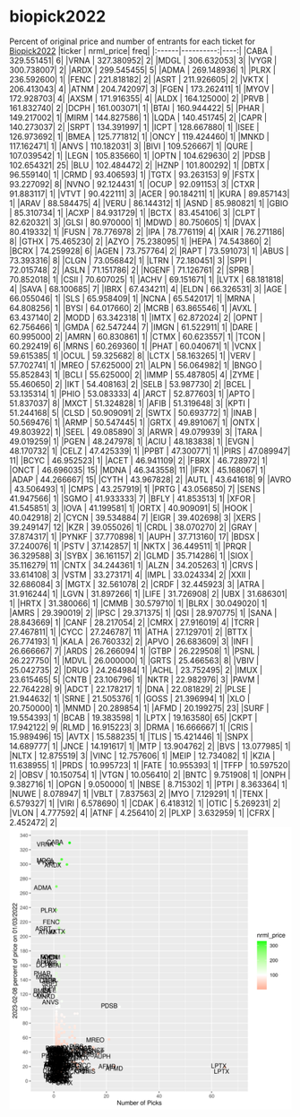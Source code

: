 # biopick2022
Percent of original price and number of entrants for each ticket for [Biopick2022](https://twitter.com/hashtag/Biopick2022)
|ticker | nrml_price| freq|
|:------|----------:|----:|
|CABA   | 329.551451|    6|
|VRNA   | 327.380952|    2|
|MDGL   | 306.632053|    3|
|VYGR   | 300.738007|    2|
|ARDX   | 299.545455|    5|
|ADMA   | 269.148936|    1|
|PLRX   | 236.592600|    1|
|FENC   | 221.818182|    2|
|ASRT   | 211.926605|    2|
|VKTX   | 206.413043|    4|
|ATNM   | 204.742097|    3|
|FGEN   | 173.262411|    1|
|MYOV   | 172.928703|    4|
|AXSM   | 171.916355|    4|
|ALDX   | 164.125000|    2|
|PRVB   | 161.832740|    2|
|DCPH   | 161.003071|    1|
|BTAI   | 160.944422|    5|
|PHAR   | 149.217002|    1|
|MIRM   | 144.827586|    1|
|LQDA   | 140.451745|    2|
|CAPR   | 140.273037|    2|
|SRPT   | 134.391997|    1|
|ICPT   | 128.667880|    1|
|ISEE   | 126.973692|    1|
|BMEA   | 125.771812|    1|
|ONCY   | 119.424460|    1|
|MNKD   | 117.162471|    1|
|ANVS   | 110.182031|    3|
|BIVI   | 109.526667|    1|
|QURE   | 107.039542|    1|
|LEGN   | 105.835660|    1|
|OPTN   | 104.629630|    2|
|PDSB   | 102.654321|   25|
|BLU    | 102.484472|    2|
|HZNP   | 101.800292|    1|
|DBTX   |  96.559140|    1|
|CRMD   |  93.406593|    1|
|TGTX   |  93.263153|    9|
|FSTX   |  93.227092|    8|
|NVNO   |  92.124431|    1|
|OCUP   |  92.091153|    3|
|CTXR   |  91.883117|    1|
|VTVT   |  90.422111|    3|
|ACER   |  90.184211|    1|
|KURA   |  89.857143|    1|
|ARAV   |  88.584475|    4|
|VERU   |  86.144312|    1|
|ASND   |  85.980821|    1|
|GBIO   |  85.310734|    1|
|ACXP   |  84.931729|    1|
|BCTX   |  83.454106|    3|
|CLPT   |  82.620321|    3|
|GLSI   |  80.970000|    1|
|MDWD   |  80.750605|    1|
|DVAX   |  80.419332|    1|
|FUSN   |  78.776978|    2|
|IPA    |  78.776119|    4|
|XAIR   |  76.271186|    8|
|GTHX   |  75.465230|    2|
|AZYO   |  75.238095|    1|
|HEPA   |  74.543860|    2|
|BCRX   |  74.259928|    6|
|AGEN   |  73.757764|    2|
|RAPT   |  73.591073|    1|
|ABUS   |  73.393316|    8|
|CLGN   |  73.056842|    1|
|LTRN   |  72.180451|    3|
|SPPI   |  72.015748|    2|
|ASLN   |  71.151786|    2|
|NGENF  |  71.126761|    2|
|SPRB   |  70.852018|    1|
|CSII   |  70.607025|    1|
|ACHV   |  69.151671|    1|
|LVTX   |  68.181818|    4|
|SAVA   |  68.100685|    7|
|IBRX   |  67.434211|    4|
|ELDN   |  66.326531|    3|
|AGE    |  66.055046|    1|
|SLS    |  65.958409|    1|
|NCNA   |  65.542017|    1|
|MRNA   |  64.808256|    1|
|BYSI   |  64.017660|    2|
|MCRB   |  63.865546|    1|
|AVXL   |  63.437140|    2|
|MODD   |  63.342318|    1|
|IMTX   |  62.872024|    2|
|OPNT   |  62.756466|    1|
|GMDA   |  62.547244|    7|
|IMGN   |  61.522911|    1|
|DARE   |  60.995000|    2|
|AMRN   |  60.830861|    1|
|CTMX   |  60.623557|    1|
|TCON   |  60.292419|    6|
|MRNS   |  60.269360|    1|
|PHAT   |  60.040671|    1|
|VCNX   |  59.615385|    1|
|OCUL   |  59.325682|    8|
|LCTX   |  58.163265|    1|
|VERV   |  57.702741|    1|
|MREO   |  57.625000|   21|
|ALPN   |  56.064982|    1|
|BNGO   |  55.852843|    1|
|BCLI   |  55.625000|    2|
|IMMP   |  55.487805|    4|
|ZYME   |  55.460650|    2|
|IKT    |  54.408163|    2|
|SELB   |  53.987730|    2|
|BCEL   |  53.135314|    1|
|PHIO   |  53.083333|    4|
|ARCT   |  52.877603|    1|
|APTO   |  51.837037|    8|
|MXCT   |  51.324828|    1|
|AFIB   |  51.319648|    3|
|KPTI   |  51.244168|    5|
|CLSD   |  50.909091|    2|
|SWTX   |  50.693772|    1|
|INAB   |  50.569476|    1|
|ARMP   |  50.547445|    1|
|GRTX   |  49.891067|    1|
|ONTX   |  49.803922|    1|
|SEEL   |  49.085890|    3|
|ARWR   |  49.079939|    3|
|TARA   |  49.019259|    1|
|PGEN   |  48.247978|    1|
|ACIU   |  48.183838|    1|
|EVGN   |  48.170732|    1|
|CELZ   |  47.425339|    1|
|PPBT   |  47.300771|    1|
|PIRS   |  47.089947|   11|
|BCYC   |  46.952523|    1|
|ACET   |  46.941109|    2|
|FBRX   |  46.728972|    1|
|ONCT   |  46.696035|   15|
|MDNA   |  46.343558|   11|
|IFRX   |  45.168067|    1|
|ADAP   |  44.266667|   15|
|CYTH   |  43.967828|    2|
|AUTL   |  43.641618|    9|
|AVRO   |  43.506493|    1|
|CMPS   |  43.257919|    1|
|PRTG   |  43.056850|    7|
|SENS   |  41.947566|    1|
|SGMO   |  41.933333|    7|
|BFLY   |  41.853513|    1|
|XFOR   |  41.545851|    3|
|IOVA   |  41.199581|    1|
|ORTX   |  40.909091|    5|
|HOOK   |  40.042918|    2|
|CYCN   |  39.534884|    7|
|EIGR   |  39.402698|    3|
|XERS   |  39.249147|   12|
|KZR    |  39.055026|    1|
|CRDL   |  38.070270|    2|
|GRAY   |  37.874317|    1|
|PYNKF  |  37.770898|    1|
|AUPH   |  37.713160|   17|
|BDSX   |  37.240076|    1|
|PSTV   |  37.142857|    1|
|NKTX   |  36.449511|    1|
|PRQR   |  36.329588|    3|
|SYBX   |  36.161157|    2|
|GLMD   |  35.714286|    1|
|SIOX   |  35.116279|   11|
|CNTX   |  34.244361|    1|
|ALZN   |  34.205263|    1|
|CRVS   |  33.614108|    3|
|VSTM   |  33.273171|    4|
|IMPL   |  33.024334|    2|
|XXII   |  32.686084|    3|
|MGTX   |  32.561078|    2|
|CRDF   |  32.445923|    3|
|ATRA   |  31.916244|    1|
|LGVN   |  31.897266|    1|
|LIFE   |  31.726908|    2|
|UBX    |  31.686301|    1|
|HRTX   |  31.380066|    1|
|CMMB   |  30.579710|    1|
|BLRX   |  30.049020|    1|
|AMRS   |  29.390019|    2|
|IPSC   |  29.371375|    1|
|QSI    |  28.970775|    1|
|SANA   |  28.843669|    1|
|CANF   |  28.217054|    2|
|CMRX   |  27.916019|    4|
|TCRR   |  27.467811|    1|
|CYCC   |  27.246787|   11|
|ATHA   |  27.129701|    2|
|BTTX   |  26.774193|    1|
|KALA   |  26.760332|    2|
|APVO   |  26.683609|    3|
|INFI   |  26.666667|    7|
|ARDS   |  26.266094|    1|
|GTBP   |  26.229508|    1|
|PSNL   |  26.227750|    1|
|MDVL   |  26.000000|    1|
|GRTS   |  25.466563|    8|
|VBIV   |  25.042735|    2|
|DRUG   |  24.264984|    1|
|ACHL   |  23.752495|    2|
|IMUX   |  23.615465|    5|
|CNTB   |  23.106796|    1|
|NKTR   |  22.982976|    3|
|PAVM   |  22.764228|    9|
|ADCT   |  22.178217|    1|
|DNA    |  22.081829|    2|
|PLSE   |  21.944632|    1|
|SRNE   |  21.505376|    1|
|GOSS   |  21.396994|    1|
|XLO    |  20.750000|    1|
|MNMD   |  20.289854|    1|
|AFMD   |  20.199275|   23|
|SURF   |  19.554393|    1|
|BCAB   |  19.383598|    1|
|LPTX   |  19.163580|   65|
|CKPT   |  17.942122|    9|
|RLMD   |  16.915223|    3|
|DRMA   |  16.666667|    1|
|CRIS   |  15.989496|   15|
|AVTX   |  15.588235|    1|
|TLIS   |  15.421446|    1|
|SNPX   |  14.689777|    1|
|JNCE   |  14.191617|    1|
|MTP    |  13.904762|    2|
|BVS    |  13.077985|    1|
|NLTX   |  12.875519|    3|
|VINC   |  12.757606|    1|
|MEIP   |  12.734082|    1|
|KZIA   |  11.638955|    1|
|PRDS   |  10.995723|    1|
|FATE   |  10.955393|    1|
|TFFP   |  10.597520|    2|
|OBSV   |  10.150754|    1|
|VTGN   |  10.056410|    2|
|BNTC   |   9.751908|    1|
|ONPH   |   9.382716|    1|
|OPGN   |   9.050000|    1|
|NBSE   |   8.715302|    1|
|PTPI   |   8.363364|    1|
|NUWE   |   8.078947|    1|
|VBLT   |   7.837563|    2|
|MYO    |   7.129291|    1|
|TENX   |   6.579327|    1|
|VIRI   |   6.578690|    1|
|CDAK   |   6.418312|    1|
|OTIC   |   5.269231|    2|
|VLON   |   4.777592|    4|
|ATNF   |   4.256410|    2|
|PLXP   |   3.632959|    1|
|CFRX   |   2.452472|    2|
![retvspicks](biopicks.png?raw=true)
